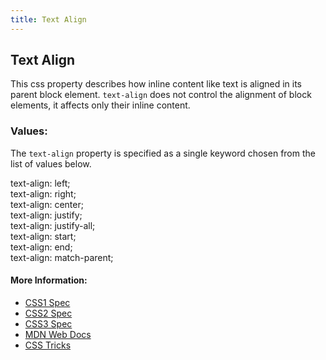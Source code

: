 ```yaml
---
title: Text Align
---
```

## Text Align

This css property describes how inline content like text is aligned in its parent block element. `text-align` does not control the alignment of block elements, it affects only their inline content.

### Values:
The `text-align` property is specified as a single keyword chosen from the list of values below.  

text-align: left;  
text-align: right;  
text-align: center;  
text-align: justify;  
text-align: justify-all;  
text-align: start;  
text-align: end;  
text-align: match-parent;

#### More Information:
- [CSS1 Spec](https://www.w3.org/TR/REC-CSS1/#text-align)
- [CSS2 Spec](https://www.w3.org/TR/CSS21/text.html#alignment-prop)
- [CSS3 Spec](https://www.w3.org/TR/css-text-3/#justification)
- [MDN Web Docs](https://developer.mozilla.org/en-US/docs/Web/CSS/text-align)
- [CSS Tricks](https://css-tricks.com/almanac/properties/t/text-align/)
